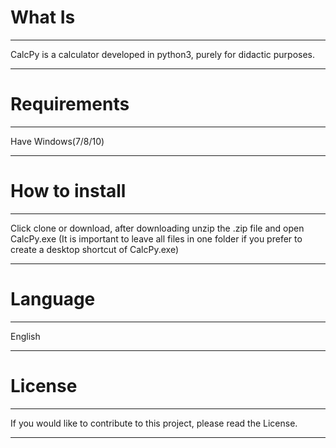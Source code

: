 # What Is
___________________________________________________________________________________________________________________________________
CalcPy is a calculator developed in python3, purely for didactic purposes.
___________________________________________________________________________________________________________________________________
# Requirements
___________________________________________________________________________________________________________________________________
Have Windows(7/8/10)
___________________________________________________________________________________________________________________________________
# How to install
___________________________________________________________________________________________________________________________________
Click clone or download, after downloading unzip the .zip file and open CalcPy.exe (It is important to leave all files in one folder if you prefer to create a desktop shortcut of CalcPy.exe)
___________________________________________________________________________________________________________________________________
# Language
___________________________________________________________________________________________________________________________________
English
___________________________________________________________________________________________________________________________________
# License
___________________________________________________________________________________________________________________________________
If you would like to contribute to this project, please read the License.
___________________________________________________________________________________________________________________________________
